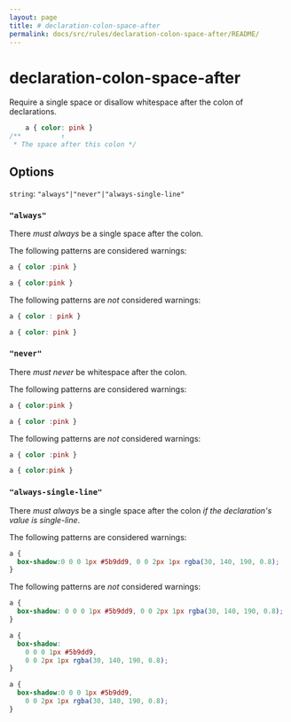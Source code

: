 ```yaml
---
layout: page
title: # declaration-colon-space-after
permalink: docs/src/rules/declaration-colon-space-after/README/
---
```


# declaration-colon-space-after

Require a single space or disallow whitespace after the colon of declarations.

```css
    a { color: pink }
/**          ↑
 * The space after this colon */
```

## Options

`string`: `"always"|"never"|"always-single-line"`

### `"always"`

There *must always* be a single space after the colon.

The following patterns are considered warnings:

```css
a { color :pink }
```

```css
a { color:pink }
```

The following patterns are *not* considered warnings:

```css
a { color : pink }
```

```css
a { color: pink }
```

### `"never"`

There *must never* be whitespace after the colon.

The following patterns are considered warnings:

```css
a { color:pink }
```

```css
a { color :pink }
```

The following patterns are *not* considered warnings:

```css
a { color :pink }
```

```css
a { color:pink }
```

### `"always-single-line"`

There *must always* be a single space after the colon *if the declaration's value is single-line*.

The following patterns are considered warnings:

```css
a {
  box-shadow:0 0 0 1px #5b9dd9, 0 0 2px 1px rgba(30, 140, 190, 0.8);
}
```

The following patterns are *not* considered warnings:

```css
a {
  box-shadow: 0 0 0 1px #5b9dd9, 0 0 2px 1px rgba(30, 140, 190, 0.8);
}
```

```css
a {
  box-shadow:
    0 0 0 1px #5b9dd9,
    0 0 2px 1px rgba(30, 140, 190, 0.8);
}
```

```css
a {
  box-shadow:0 0 0 1px #5b9dd9,
    0 0 2px 1px rgba(30, 140, 190, 0.8);
}
```
